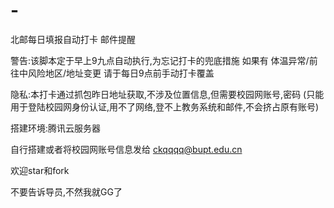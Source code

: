 # -
北邮每日填报自动打卡 邮件提醒

警告:该脚本定于早上9九点自动执行,为忘记打卡的兜底措施
如果有 体温异常/前往中风险地区/地址变更 
请于每日9点前手动打卡覆盖

隐私:本打卡通过抓包昨日地址获取,不涉及位置信息,但需要校园网账号,密码 (只能用于登陆校园网身份认证,用不了网络,登不上教务系统和邮件,不会挤占原有账号)

搭建环境:腾讯云服务器

自行搭建或者将校园网账号信息发给 ckqqqq@bupt.edu.cn

欢迎star和fork

不要告诉导员,不然我就GG了






